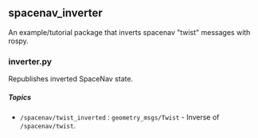spacenav\_inverter
------------------

An example/tutorial package that inverts spacenav "twist" messages with rospy.

### inverter.py

Republishes inverted SpaceNav state.

##### Topics

* `/spacenav/twist_inverted` : `geometry_msgs/Twist` - Inverse of `/spacenav/twist`.
